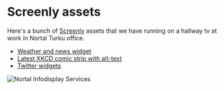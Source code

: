Screenly assets
===

Here's a bunch of [Screenly](https://www.screenlyapp.com/ose.html) assets that we have running on a hallway tv at work in Nortal Turku office.
 * [Weather and news widget](http://vesanieminen.github.io/nortal-screenly/content/weather/uutiset-ja-saa.html)
 * [Latest XKCD comic strip with alt-text](http://vesanieminen.github.io/nortal-screenly/content/xkcd/xkcd.html)
 * [Twitter widgets](http://vesanieminen.github.io/nortal-screenly/content/twitter/twitter.html)
 

![Nortal Infodisplay Services](https://raw.githubusercontent.com/nortal/screenly/master/content/logo/NortalDisplayServices.jpg "Nortal Infodisplay Services")
